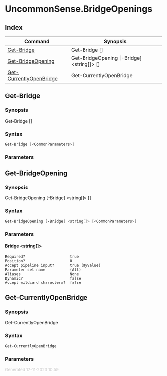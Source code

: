 # UncommonSense.BridgeOpenings

## Index

| Command                                             | Synopsis                                                    |
| --------------------------------------------------- | ----------------------------------------------------------- |
| [Get-Bridge](#Get-Bridge)                           | Get-Bridge [<CommonParameters>]                             |
| [Get-BridgeOpening](#Get-BridgeOpening)             | Get-BridgeOpening [-Bridge] <string[]> [<CommonParameters>] |
| [Get-CurrentlyOpenBridge](#Get-CurrentlyOpenBridge) | Get-CurrentlyOpenBridge                                     |

<a name="Get-Bridge"></a>
## Get-Bridge
### Synopsis
Get-Bridge [<CommonParameters>]
### Syntax
```powershell
Get-Bridge [<CommonParameters>]
```
### Parameters
<a name="Get-BridgeOpening"></a>
## Get-BridgeOpening
### Synopsis
Get-BridgeOpening [-Bridge] <string[]> [<CommonParameters>]
### Syntax
```powershell
Get-BridgeOpening [-Bridge] <string[]> [<CommonParameters>]
```
### Parameters
#### Bridge &lt;string[]&gt;

    Required?                    true
    Position?                    0
    Accept pipeline input?       true (ByValue)
    Parameter set name           (All)
    Aliases                      None
    Dynamic?                     false
    Accept wildcard characters?  false
<a name="Get-CurrentlyOpenBridge"></a>
## Get-CurrentlyOpenBridge
### Synopsis
Get-CurrentlyOpenBridge
### Syntax
```powershell
Get-CurrentlyOpenBridge
```
### Parameters
<div style='font-size:small; color: #ccc'>Generated 17-11-2023 10:59</div>
